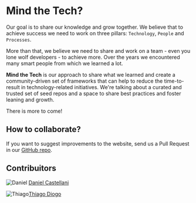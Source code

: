 # Mind the Tech?

Our goal is to share our knowledge and grow together.
We believe that to achieve success we need to work on three pillars: `Technology`, `People` and `Processes`.

More than that, we believe we need to share and work on a team - even you lone wolf developers - to achieve more. Over the years we encountered many smart people from which we learned a lot.

**Mind the Tech** is our approach to share what we learned and create a community-driven set of frameworks that can help to reduce the time-to-result in technology-related initiatives. We're talking about a curated and trusted set of seed repos and a space to share best practices and foster leaning and growth.

There is more to come!

## How to collaborate?

If you want to suggest improvements to the website, send us a Pull Request in our [GitHub repo](https://github.com/mindthetech/mindthetech.github.io).

## Contribuitors

![Daniel](https://avatars0.githubusercontent.com/u/1389111?s=40&v=4) [Daniel Castellani](https://github.com/orgs/mindthetech/people/dancastellani)

![Thiago](https://avatars1.githubusercontent.com/u/136802?s=40&v=4)[Thiago Diogo](https://github.com/orgs/mindthetech/people/thiagodiogo)